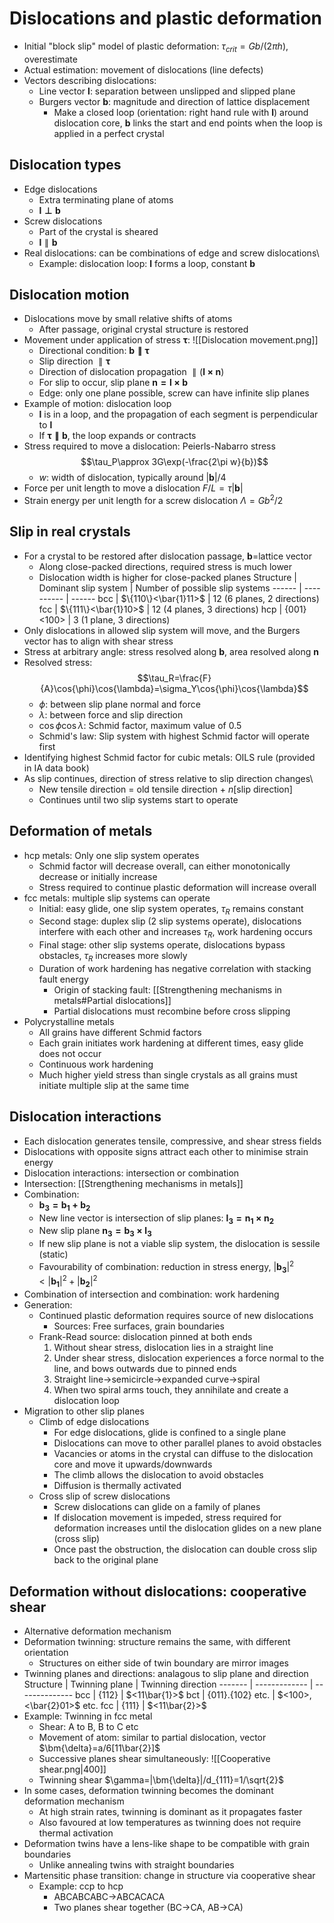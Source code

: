 # Dislocations and plastic deformation
- Initial "block slip" model of plastic deformation: $\tau_{crit}=Gb/(2\pi h)$, overestimate
- Actual estimation: movement of dislocations (line defects)
- Vectors describing dislocations:
	- Line vector $\bm{l}$: separation between unslipped and slipped plane
	- Burgers vector $\bm{b}$: magnitude and direction of lattice displacement
		- Make a closed loop (orientation: right hand rule with $\bm{l}$) around dislocation core, $\bm{b}$ links the start and end points when the loop is applied in a perfect crystal
## Dislocation types
- Edge dislocations
	- Extra terminating plane of atoms
	- $\bm{l \perp b}$
- Screw dislocations
	- Part of the crystal is sheared
	- $\bm{l} \parallel \bm{b}$
- Real dislocations: can be combinations of edge and screw dislocations\
	- Example: dislocation loop: $\bm{l}$ forms a loop, constant $\bm{b}$
## Dislocation motion
- Dislocations move by small relative shifts of atoms
	- After passage, original crystal structure is restored
- Movement under application of stress $\bm{\tau}$:
![[Dislocation movement.png]]
	- Directional condition: $\bm{b \parallel \tau}$
	- Slip direction $\parallel \bm{\tau}$
	- Direction of dislocation propagation $\parallel (\bm{l \times n})$
	- For slip to occur, slip plane $\bm{n=l \times b}$
	- Edge: only one plane possible, screw can have infinite slip planes
- Example of motion: dislocation loop
	- $\bm{l}$ is in a loop, and the propagation of each segment is perpendicular to $\bm{l}$
	- If $\bm{\tau\parallel b}$, the loop expands or contracts
- Stress required to move a dislocation: Peierls-Nabarro stress
$$\tau_P\approx 3G\exp(-\frac{2\pi w}{b})$$
	- $w$: width of dislocation, typically around $|\bm{b}|/4$
- Force per unit length to move a dislocation $F/L=\tau|\bm{b}|$
- Strain energy per unit length for a screw dislocation $\Lambda=Gb^2/2$
## Slip in real crystals
- For a crystal to be restored after dislocation passage, $\bm{b}$=lattice vector
	- Along close-packed directions, required stress is much lower
	- Dislocation width is higher for close-packed planes
Structure | Dominant slip system | Number of possible slip systems
------ | ---------- | ------ 
bcc | $\{110\}<\bar{1}11>$ | 12 (6 planes, 2 directions)
fcc | $\{111\}<\bar{1}10>$ | 12 (4 planes, 3 directions)
hcp | $\{001\}$<100> | 3 (1 plane, 3 directions)
- Only dislocations in allowed slip system will move, and the Burgers vector has to align with shear stress
- Stress at arbitrary angle: stress resolved along $\bm{b}$, area resolved along $\bm{n}$
- Resolved stress:
$$\tau_R=\frac{F}{A}\cos{\phi}\cos{\lambda}=\sigma_Y\cos{\phi}\cos{\lambda}$$
	- $\phi$: between slip plane normal and force
	- $\lambda$: between force and slip direction
	- $\cos{\phi}\cos{\lambda}$: Schmid factor, maximum value of $0.5$
	- Schmid's law: Slip system with highest Schmid factor will operate first
- Identifying highest Schmid factor for cubic metals: OILS rule (provided in IA data book)
- As slip continues, direction of stress relative to slip direction changes\
	- New tensile direction = old tensile direction + $n$$[\text{slip direction}]$
	- Continues until two slip systems start to operate
## Deformation of metals
- hcp metals: Only one slip system operates
	- Schmid factor will decrease overall, can either monotonically decrease or initially increase
	- Stress required to continue plastic deformation will increase overall
- fcc metals: multiple slip systems can operate
	- Initial: easy glide, one slip system operates, $\tau_R$ remains constant
	- Second stage: duplex slip (2 slip systems operate), dislocations interfere with each other and increases $\tau_R$, work hardening occurs
	- Final stage: other slip systems operate, dislocations bypass obstacles, $\tau_R$ increases more slowly
	- Duration of work hardening has negative correlation with stacking fault energy
		- Origin of stacking fault: [[Strengthening mechanisms in metals#Partial dislocations]]
		- Partial dislocations must recombine before cross slipping
- Polycrystalline metals
	- All grains have different Schmid factors
	- Each grain initiates work hardening at different times, easy glide does not occur
	- Continuous work hardening
	- Much higher yield stress than single crystals as all grains must initiate multiple slip at the same time

## Dislocation interactions
- Each dislocation generates tensile, compressive, and shear stress fields
- Dislocations with opposite signs attract each other to minimise strain energy
- Dislocation interactions: intersection or combination
- Intersection: [[Strengthening mechanisms in metals]]
- Combination: 
	- $\bm{b_3=b_1+b_2}$
	- New line vector is intersection of slip planes: $\bm{l_3=n_1\times n_2}$
	- New slip plane $\bm{n_3=b_3 \times l_3}$
	- If new slip plane is not a viable slip system, the dislocation is sessile (static)
	- Favourability of combination: reduction in stress energy, $|\bm{b_3}|^2<|\bm{b_1}|^2+|\bm{b_2}|^2$
- Combination of intersection and combination: work hardening
- Generation:
	- Continued plastic deformation requires source of new dislocations
		- Sources: Free surfaces, grain boundaries
	- Frank-Read source: dislocation pinned at both ends
		1. Without shear stress, dislocation lies in a straight line
		2. Under shear stress, dislocation experiences a force normal to the line, and bows outwards due to pinned ends
		3. Straight line->semicircle->expanded curve->spiral
		4. When two spiral arms touch, they annihilate and create a dislocation loop
- Migration to other slip planes
	- Climb of edge dislocations
		- For edge dislocations, glide is confined to a single plane
		- Dislocations can move to other parallel planes to avoid obstacles
		- Vacancies or atoms in the crystal can diffuse to the dislocation core and move it upwards/downwards
		- The climb allows the dislocation to avoid obstacles
		- Diffusion is thermally activated
	- Cross slip of screw dislocations
		- Screw dislocations can glide on a family of planes
		- If dislocation movement is impeded, stress required for deformation increases until the dislocation glides on a new plane (cross slip)
		- Once past the obstruction, the dislocation can double cross slip back to the original plane

## Deformation without dislocations: cooperative shear
- Alternative deformation mechanism
- Deformation twinning: structure remains the same, with different orientation
	- Structures on either side of twin boundary are mirror images
- Twinning planes and directions: analagous to slip plane and direction
Structure | Twinning plane | Twinning direction
------- | ------------- | --------------
bcc | $\{112\}$ | $<11\bar{1}>$
bct | $\{011\}.\{102\}$ etc. | $<100>,<\bar{2}01>$ etc.
fcc | $\{111\}$ | $<11\bar{2}>$
- Example: Twinning in fcc metal
	- Shear: A to B, B to C etc
	- Movement of atom: similar to partial dislocation, vector $\bm{\delta}=a/6[11\bar{2}]$
	- Successive planes shear simultaneously:
![[Cooperative shear.png|400]]
	- Twinning shear $\gamma=|\bm{\delta}|/d_{111}=1/\sqrt{2}$
- In some cases, deformation twinning becomes the dominant deformation mechanism
	- At high strain rates, twinning is dominant as it propagates faster
	- Also favoured at low temperatures as twinning does not require thermal activation
- Deformation twins have a lens-like shape to be compatible with grain boundaries
	- Unlike annealing twins with straight boundaries
- Martensitic phase transition: change in structure via cooperative shear
	- Example: ccp to hcp
		- ABCABCABC->ABCACACA
		- Two planes shear together (BC->CA, AB->CA)